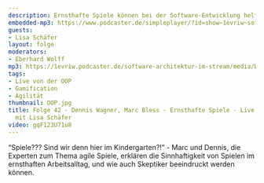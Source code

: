 ```yaml
---
description: Ernsthafte Spiele können bei der Software-Entwicklung helfen.
embedded-mp3: https://www.podcaster.de/simpleplayer/?id=show~1evriw~software-architektur-im-stream~pod-60328045ee9c8177014051&v=1614151242
guests:
- Lisa Schäfer
layout: folge
moderators:
- Eberhard Wolff
mp3: https://1evriw.podcaster.de/software-architektur-im-stream/media/WagnerBless.mp3
tags:
- Live von der OOP
- Gamification
- Agilität
thumbnail: OOP.jpg
title: Folge 42 - Dennis Wagner, Marc Bless - Ernsthafte Spiele - Live von der OOP
  mit Lisa Schäfer
video: gqF123U71u8
---
```


 “Spiele??? Sind wir denn hier im Kindergarten?!” - Marc und Dennis,
 die Experten zum Thema agile Spiele, erklären die Sinnhaftigkeit von
 Spielen im ernsthaften Arbeitsalltag, und wie auch Skeptiker
 beeindruckt werden können.


